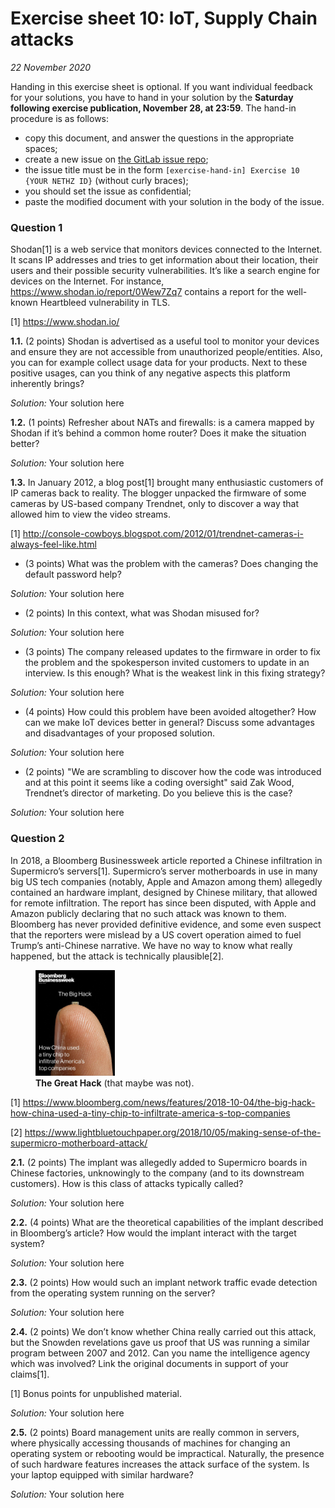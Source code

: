 # Exercise sheet 10: IoT, Supply Chain attacks

*22 November 2020*

Handing in this exercise sheet is optional.
If you want individual feedback for your solutions, you have to hand in your solution by the **Saturday following exercise publication, November 28, at 23:59**.
The hand-in procedure is as follows:

- copy this document, and answer the questions in the appropriate spaces;
- create a new issue on [the GitLab issue repo](https://gitlab.inf.ethz.ch/PRV-PERRIG/netsec-course/netsec-2020-issues);
- the issue title must be in the form `[exercise-hand-in] Exercise 10 {YOUR NETHZ ID}` (without curly braces); 
- you should set the issue as confidential;
- paste the modified document with your solution in the body of the issue. 
 

### Question 1 
Shodan[1] is a web service that monitors devices connected to the
Internet. It scans IP addresses and tries to get information about their
location, their users and their possible security vulnerabilities. It’s
like a search engine for devices on the Internet. For instance,
<https://www.shodan.io/report/0Wew7Zq7> contains a report for the
well-known Heartbleed vulnerability in TLS.

[1] <https://www.shodan.io/>

**1.1.** (2 points)
Shodan is advertised as a useful tool to monitor your devices and ensure
they are not accessible from unauthorized people/entities. Also, you can
for example collect usage data for your products. Next to these positive
usages, can you think of any negative aspects this platform inherently
brings?

*Solution:* Your solution here

**1.2.** (1 points)
Refresher about NATs and firewalls: is a camera mapped by Shodan if it’s
behind a common home router? Does it make the situation better?

*Solution:* Your solution here

**1.3.** 
In January 2012, a blog post[1] brought many enthusiastic customers of
IP cameras back to reality. The blogger unpacked the firmware of some
cameras by US-based company Trendnet, only to discover a way that
allowed him to view the video streams.

[1] <http://console-cowboys.blogspot.com/2012/01/trendnet-cameras-i-always-feel-like.html>

- (3 points) What was the problem with the cameras? Does changing the default
password help?

*Solution:* Your solution here

- (2 points) In this context, what was Shodan misused for?

*Solution:* Your solution here

- (3 points) The company released updates to the firmware in order to fix the problem
and the spokesperson invited customers to update in an interview. Is
this enough? What is the weakest link in this fixing strategy?

*Solution:* Your solution here

- (4 points) How could this problem have been avoided altogether? How can we make IoT
devices better in general? Discuss some advantages and disadvantages of
your proposed solution.

*Solution:* Your solution here

- (2 points) "We are scrambling to discover how the code was introduced and at
this point it seems like a coding oversight" said Zak Wood, Trendnet’s
director of marketing. Do you believe this is the case?

*Solution:* Your solution here

### Question 2 
In 2018, a Bloomberg Businessweek article reported a Chinese
infiltration in Supermicro’s servers[1]. Supermicro’s server
motherboards in use in many big US tech companies (notably, Apple and
Amazon among them) allegedly contained an hardware implant, designed by
Chinese military, that allowed for remote infiltration. The report has
since been disputed, with Apple and Amazon publicly declaring that no
such attack was known to them. Bloomberg has never provided definitive
evidence, and some even suspect that the reporters were mislead by a US
covert operation aimed to fuel Trump’s anti-Chinese narrative. We have
no way to know what really happened, but the attack is technically
plausible[2].

<figure>
<img src="assets/bloomberg.jpg" id="fig:bloomberg" style="width:30.0%" alt="The Great Hack (that maybe was not)." /><figcaption aria-hidden="true"><strong>The Great Hack</strong> (that maybe was not).</figcaption>
</figure>

[1] <https://www.bloomberg.com/news/features/2018-10-04/the-big-hack-how-china-used-a-tiny-chip-to-infiltrate-america-s-top-companies>

[2] <https://www.lightbluetouchpaper.org/2018/10/05/making-sense-of-the-supermicro-motherboard-attack/>

**2.1.** (2 points)
The implant was allegedly added to Supermicro boards in Chinese
factories, unknowingly to the company (and to its downstream customers).
How is this class of attacks typically called?

*Solution:* Your solution here

**2.2.** (4 points)
What are the theoretical capabilities of the implant described in
Bloomberg’s article? How would the implant interact with the target
system?

*Solution:* Your solution here

**2.3.** (2 points)
How would such an implant network traffic evade detection from the
operating system running on the server?

*Solution:* Your solution here

**2.4.** (2 points)
We don’t know whether China really carried out this attack, but the
Snowden revelations gave us proof that US was running a similar program
between 2007 and 2012. Can you name the intelligence agency which was
involved? Link the original documents in support of your claims[1].

[1] Bonus points for unpublished material.

*Solution:* Your solution here

**2.5.** (2 points)
Board management units are really common in servers, where physically
accessing thousands of machines for changing an operating system or
rebooting would be impractical. Naturally, the presence of such hardware
features increases the attack surface of the system. Is your laptop
equipped with similar hardware?

*Solution:* Your solution here
